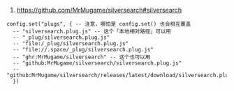 
1. https://github.com/MrMugame/silversearch#silversearch

```space-lua
config.set("plugs", { -- 注意，哪怕是 config.set() 也会相互覆盖
  -- "silversearch.plug.js" -- 这个「本地相对路径」可以用
  -- "_plug/silversearch.plug.js"
  -- "file:/_plug/silversearch.plug.js"
  -- "file://.space/_plug/silversearch.plug.js"
  -- "ghr:MrMugame/silversearch" -- 这个也可以用
  -- "github:MrMugame/silversearch/silversearch.plug.js"
  -- "github:MrMugame/silversearch/releases/latest/download/silversearch.plug.js"
  })
```
